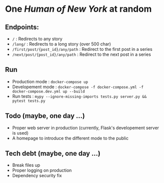 One _Human of New York_ at random
=

Endpoints:
--

- `/` : Redirects to any story
- `/long/` : Redirects to a long story (over 500 char)
- `/first/post/{post_id}/any/path` : Redirect to the first post in a series
- `/next/post/{post_id}/any/path` : Redirect to the next post in a series

Run
--

- Production mode : `docker-compose up`
- Developement mode : `docker-compose -f docker-compose.yml -f docker-compose.dev.yml up --build`
- Run tests : `mypy --ignore-missing-imports tests.py server.py && pytest tests.py`

Todo (maybe, one day ...)
--

- Proper web server in production (currently, Flask's developement server is used)
- A homepage to introduce the different mode to the public


Tech debt (maybe, one day ...)
--

- Break files up
- Proper logging on production
- Dependency security fix
